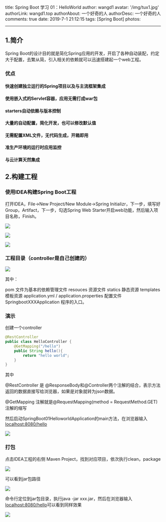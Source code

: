 title: Spring Boot 学习 01：HelloWorld
author: wangd1
avatar: '/img/tux1.jpg'
authorLink: wangd1.top
authorAbout: 一个好奇的人
authorDesc: 一个好奇的人
comments: true
date: 2019-7-1 21:12:15
tags: [Spring Boot]
photos:

---

## 1.简介

Spring Boot的设计目的就是简化Spring应用的开发，开启了各种自动装配，约定大于配置，去繁从简，引入相关的依赖就可以迅速搭建起一个web工程。

<!--more-->

### 优点

#### 快速创建独立运行的Spring项目以及与主流框架集成

#### 使用嵌入式的Servlet容器，应用无需打成war包

#### starters自动依赖与版本控制

#### 大量的自动配置，简化开发，也可以修改默认值

#### 无需配置XML文件，无代码生成，开箱即用

#### 准生产环境的运行时应用监控

#### 与云计算天然集成






## 2.构建工程

### 使用IDEA构建Spring Boot工程

打开IDEA，File->New Project/New Module->Spring Initializr，下一步，填写好Group，Artifact，下一步，勾选Spring Web Starter开启web功能，然后输入项目名称，Finish。

![](https://cdn.jsdelivr.net/gh/wangd1/cdn@2.32/blogimg/helloworld/1565792271519.png)

![](https://cdn.jsdelivr.net/gh/wangd1/cdn@2.32/blogimg/helloworld/1565792316291.png)

![](https://cdn.jsdelivr.net/gh/wangd1/cdn@2.32/blogimg/helloworld/1565792333087.png)



### 工程目录（controller是自己创建的）

![](https://cdn.jsdelivr.net/gh/wangd1/cdn@2.32/blogimg/helloworld/1565791616788.png)

其中：

pom 文件为基本的依赖管理文件
resouces 资源文件
statics 静态资源
templates 模板资源
application.yml / application.properties 配置文件
SpringbootXXXApplication 程序的入口。

### 演示

创建一个controller

```java
@RestController
public class HelloController {
    @GetMapping("/hello")
    public String hello(){
        return "hello world";
    }
}
```

其中 

@RestController 是 @ResponseBody和@Controller两个注解的结合，表示方法返回的数据直接写给浏览器，如果是对象就转为json数据。

@GetMapping 注解就是@RequestMapping(method = RequestMethod.GET)注解的缩写

然后启动SpringBoot01HelloworldApplication的main方法，在浏览器输入[localhost:8080/hello](localhost:8080/hello)

![](https://cdn.jsdelivr.net/gh/wangd1/cdn@2.32/blogimg/helloworld/1565792578340.png)

### 打包

点击IDEA工程的右侧 Maven Project，找到对应项目，依次执行clean，package

![](https://cdn.jsdelivr.net/gh/wangd1/cdn@2.32/blogimg/helloworld/1565792684277.png)

可以看到jar包路径

![](https://cdn.jsdelivr.net/gh/wangd1/cdn@2.32/blogimg/helloworld/1565792740191.png)

命令行定位到jar包目录，执行java -jar xxx.jar，然后在浏览器输入[localhost:8080/hello](localhost:8080/hello)可以看到同样效果

![](https://cdn.jsdelivr.net/gh/wangd1/cdn@2.32/blogimg/helloworld/1565792892418.png)





